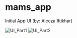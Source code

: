 # mams_app

Initial App UI (by: Aleeza Iftikhar)

![UI_Part1](https://user-images.githubusercontent.com/94807112/165165033-69770d1f-3ae7-4baf-9ca1-819f11c412bd.jpg)
![UI_Part2](https://user-images.githubusercontent.com/94807112/165165387-fcfef595-1d3e-44d5-b41b-e4cbac1710fd.PNG)
